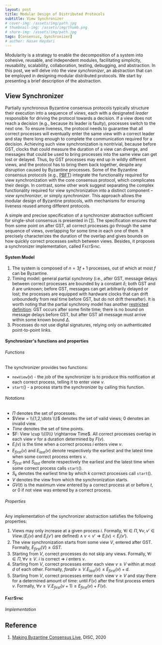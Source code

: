 ```yaml
---
layout: post
title: Modular Design of Distributed Protocols 
subtitle: View Synchronizer
# cover-img: /assets/img/path.jpg
# thumbnail-img: /assets/img/thumb.png
# share-img: /assets/img/path.jpg
tags: [Consensus, Synchronizer]
# author: Hasan Heydari
---
```


Modularity is a strategy to enable the decomposition of a system into cohesive, reusable, and independent modules, facilitating simplicity, reusability, scalability, collaboration, testing, debugging, and abstraction.
In this post, we will delve into the *view synchronizer*, an abstraction that can be employed in designing modular distributed protocols.
We start by presenting a brief description of the abstraction.

## View Synchronizer
Partially synchronous Byzantine consensus protocols typically structure their execution into a sequence of *views*, each with a designated *leader* responsible for
driving the protocol towards a decision.
If a view does not reach a decision (e.g., because its leader is faulty), processes switch to the next one.
To ensure liveness, the protocol needs to guarantee that all correct processes will eventually enter the same view with a correct leader and stay there long enough to complete the communication required for a decision.
Achieving such view synchronization is nontrivial, because before GST, clocks that could measure the duration of a view can diverge, and messages that could be used to bring processes into the same view can get lost or delayed. Thus, by GST processes may end up in wildly different views, and the protocol has to bring them back together, despite any disruption caused by Byzantine processes.
Some of the Byzantine consensus protocols (e.g., [PBFT](https://pmg.csail.mit.edu/papers/osdi99.pdf)) integrate the functionality required for view synchronization with the core consensus protocol, which complicates their design. 
In contrast, some other work suggest separating the complex functionality required for view synchronization into a distinct component – *view synchronizer*, or simply *synchronizer*. 
This approach allows the modular design of Byzantine protocols, with mechanisms for ensuring liveness reused among different protocols.

A simple and precise specification of a synchronizer abstraction sufficient for single-shot consensus is presented in [[1]](https://software.imdea.org/~gotsman/papers/bftlive-disc20.pdf).
The specification ensures that from some point on after GST, all correct processes go through the same sequence of views, overlapping for some time in each one of them.
It precisely characterizes the duration of the overlap and gives bounds on how quickly correct processes switch between views.
Besides, it proposes a synchronizer implementation, called <span style="font-variant:small-caps;">FastSync</span>.

#### System Model
1. The system is composed of $n=3f+1$ processes, out of which at most $f$ can be Byzantine.
2. Timing model: general partial synchrony (i.e., after GST, message delays between correct processes are bounded by a constant $\delta$; both GST and $\delta$ are unknown; before GST, messages can get arbitrarily delayed or lost; the processes are equipped with hardware clocks that can drift unboundedly from real time before GST, but do not drift thereafter).
   It is worth noting that the partial synchrony model has another [restricted definition](https://decentralizedthoughts.github.io/2019-09-13-flavours-of-partial-synchrony/): GST occurs after some finite time; there is no bound on message delays before GST, but after GST all message must arrive within some known bound $\Delta$.
3. Processes do not use digital signatures, relying only on authenticated point-to-point links.

#### Synchronizer's functions and properties
###### Functions
The synchronizer provides two functions:
- $\mathtt{newView}(v)$ - the job of the synchronizer is to produce this notification at each correct process, telling it to enter view $v$.
- $\mathtt{start}()$ - a process starts the synchronizer by calling this function.

###### Notations
- $\Pi$ denotes the set of processes.
- $View = \\{1,2,\dots \\}$ denotes the set of valid views; $0$ denotes an invalid view.
- $Time$ denotes the set of time points.
- $F: View \cup \\{0\\} \rightarrow Time$. All correct processes overlap in each view $v$ for
a duration determined by $F(v)$.
- $E_i(v)$ is the time when a correct process $i$ enters view $v$.
- $E_{first}(v)$ and $E_{last}(v)$ denote respectively the earliest and the latest time when some correct process enters $v$.
- $S_{first}$ and $S_{last}$ denote respectively the earliest and the latest time when some correct process calls $\mathtt{start}()$.
- $S_k$ denotes the earliest time by which $k$ correct processes call $\mathtt{start}()$.
- $V$ denotes the view from which the synchronization starts.
- $GV(t)$ is the maximum view entered by a correct process at or before $t$, or $0$ if not view was entered by a correct process. 

###### Properties
Any implementation of the synchronizer abstraction satisfies the following properties:
1. Views may only increase at a given process $i$. 
   Formally, $\forall i \in \Pi, \forall v, v' \in View. (E_i(v) \text{ and } E_i(v') \text{ are defined}) \land v<v' \Rightarrow E_i(v)<E_i(v')$. 
2. The view synchronization starts from some view $V$, entered after GST.
   Formally, $E_{first}(V) \geq GST$.
3. Starting from $V$, correct processes do not skip any views.
   Formally, $\forall i \in \Pi, \forall v \geq V.$ $i$ is correct $\Rightarrow$ $i$ enters $v$.
4. Starting from $V$, correct processes enter each view $v \geq V$ within at most $d$ of each other.
   Formally, $forall v \geq V. E_{last}(v)\leq E_{first}(v)+d$. 
5. Starting from $V$, correct processes enter each view $v \geq V$ and stay there for a determined amount of time: until $F(v)$ after the first process enters $v$.
   Formally, $\forall v \geq V.E_{first}(v+1)\geq E_{first}(v)+F(v)$.
      
#### <span style="font-variant:small-caps;">FastSync</span> 

###### Implementation





## Reference
1. [Making Byzantine Consensus Live](https://software.imdea.org/~gotsman/papers/bftlive-disc20.pdf), DISC, 2020


